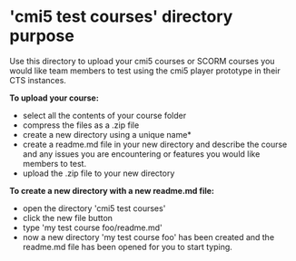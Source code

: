 # \'cmi5 test courses\' directory purpose

Use this directory to upload your cmi5 courses or SCORM courses you would like team members to test using the cmi5 player prototype in their CTS instances.

**To upload your course:**
- select all the contents of your course folder
- compress the files as a .zip file
- create a new directory using a unique name*
- create a readme.md file in your new directory and describe the course and any issues you are encountering or features you would like members to test.
- upload the .zip file to your new directory

**To create a new directory with a new readme.md file:**
  - open the directory 'cmi5 test courses'
  - click the new file button
  - type 'my test course foo/readme.md'
  - now a new directory 'my test course foo' has been created and the readme.md file has been opened for you to start typing.
